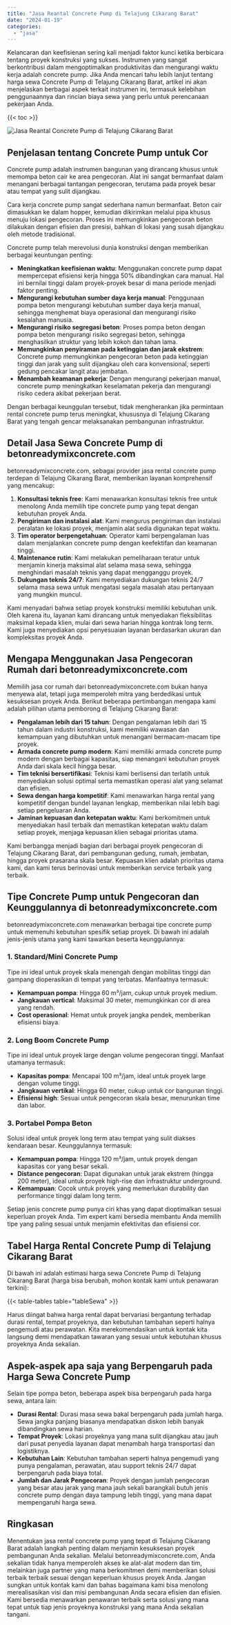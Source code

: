 ```yaml
---
title: "Jasa Reantal Concrete Pump di Telajung Cikarang Barat"
date: "2024-01-19"
categories: 
  - "jasa"
---
```


Kelancaran dan keefisienan sering kali menjadi faktor kunci ketika berbicara tentang proyek konstruksi yang sukses. Instrumen yang sangat berkontribusi dalam mengoptimalkan produktivitas dan mengurangi waktu kerja adalah concrete pump. Jika Anda mencari tahu lebih lanjut tentang harga sewa Concrete Pump di Telajung Cikarang Barat, artikel ini akan menjelaskan berbagai aspek terkait instrumen ini, termasuk kelebihan penggunaannya dan rincian biaya sewa yang perlu untuk perencanaan pekerjaan Anda.

{{< toc >}}

![Jasa Reantal Concrete Pump di Telajung Cikarang Barat](https://betoncor8.github.io/pump/concrete-pump%20(10).png)

## Penjelasan tentang Concrete Pump untuk Cor

Concrete pump adalah instrumen bangunan yang dirancang khusus untuk memompa beton cair ke area pengecoran. Alat ini sangat bermanfaat dalam menangani berbagai tantangan pengecoran, terutama pada proyek besar atau tempat yang sulit dijangkau.

Cara kerja concrete pump sangat sederhana namun bermanfaat. Beton cair dimasukkan ke dalam hopper, kemudian dikirimkan melalui pipa khusus menuju lokasi pengecoran. Proses ini memungkinkan pengecoran beton dilakukan dengan efisien dan presisi, bahkan di lokasi yang susah dijangkau oleh metode tradisional.

Concrete pump telah merevolusi dunia konstruksi dengan memberikan berbagai keuntungan penting:

- **Meningkatkan keefisienan waktu**: Menggunakan concrete pump dapat mempercepat efisiensi kerja hingga 50% dibandingkan cara manual. Hal ini bernilai tinggi dalam proyek-proyek besar di mana periode menjadi faktor penting.
- **Mengurangi kebutuhan sumber daya kerja manual**: Penggunaan pompa beton mengurangi kebutuhan sumber daya kerja manual, sehingga menghemat biaya operasional dan mengurangi risiko kesalahan manusia.
- **Mengurangi risiko segregasi beton**: Proses pompa beton dengan pompa beton mengurangi risiko segregasi beton, sehingga menghasilkan struktur yang lebih kokoh dan tahan lama.
- **Memungkinkan penyiraman pada ketinggian dan jarak ekstrem**: Concrete pump memungkinkan pengecoran beton pada ketinggian tinggi dan jarak yang sulit dijangkau oleh cara konvensional, seperti gedung pencakar langit atau jembatan.
- **Menambah keamanan pekerja**: Dengan mengurangi pekerjaan manual, concrete pump meningkatkan keselamatan pekerja dan mengurangi risiko cedera akibat pekerjaan berat.

Dengan berbagai keunggulan tersebut, tidak mengherankan jika permintaan rental concrete pump terus meningkat, khususnya di Telajung Cikarang Barat yang tengah gencar melaksanakan pembangunan infrastruktur.

## Detail Jasa Sewa Concrete Pump di betonreadymixconcrete.com

betonreadymixconcrete.com, sebagai provider jasa rental concrete pump terdepan di Telajung Cikarang Barat, memberikan layanan komprehensif yang mencakup:

1. **Konsultasi teknis free**: Kami menawarkan konsultasi teknis free untuk menolong Anda memilih tipe concrete pump yang tepat dengan kebutuhan proyek Anda.
2. **Pengiriman dan instalasi alat**: Kami mengurus pengiriman dan instalasi peralatan ke lokasi proyek, menjamin alat sedia digunakan tepat waktu.
3. **Tim operator berpengetahuan**: Operator kami berpengalaman luas dalam menjalankan concrete pump dengan keefektifan dan keamanan tinggi.
4. **Maintenance rutin**: Kami melakukan pemeliharaan teratur untuk menjamin kinerja maksimal alat selama masa sewa, sehingga menghindari masalah teknis yang dapat mengganggu proyek.
5. **Dukungan teknis 24/7**: Kami menyediakan dukungan teknis 24/7 selama masa sewa untuk mengatasi segala masalah atau pertanyaan yang mungkin muncul.

Kami menyadari bahwa setiap proyek konstruksi memiliki kebutuhan unik. Oleh karena itu, layanan kami dirancang untuk menyediakan fleksibilitas maksimal kepada klien, mulai dari sewa harian hingga kontrak long term. Kami juga menyediakan opsi penyesuaian layanan berdasarkan ukuran dan kompleksitas proyek Anda.

## Mengapa Menggunakan Jasa Pengecoran Rumah dari betonreadymixconcrete.com

Memilih jasa cor rumah dari betonreadymixconcrete.com bukan hanya menyewa alat, tetapi juga memperoleh mitra yang berdedikasi untuk kesuksesan proyek Anda. Berikut beberapa pertimbangan mengapa kami adalah pilihan utama pemborong di Telajung Cikarang Barat:

- **Pengalaman lebih dari 15 tahun**: Dengan pengalaman lebih dari 15 tahun dalam industri konstruksi, kami memiliki wawasan dan kemampuan yang dibutuhkan untuk menangani bermacam-macam tipe proyek.
- **Armada concrete pump modern**: Kami memiliki armada concrete pump modern dengan berbagai kapasitas, siap menangani kebutuhan proyek Anda dari skala kecil hingga besar.
- **Tim teknisi bersertifikasi**: Teknisi kami berlisensi dan terlatih untuk menyediakan solusi optimal serta memastikan operasi alat yang selamat dan efisien.
- **Sewa dengan harga kompetitif**: Kami menawarkan harga rental yang kompetitif dengan bundel layanan lengkap, memberikan nilai lebih bagi setiap pengeluaran Anda.
- **Jaminan kepuasan dan ketepatan waktu**: Kami berkomitmen untuk menyediakan hasil terbaik dan memastikan ketepatan waktu dalam setiap proyek, menjaga kepuasan klien sebagai prioritas utama.

Kami berbangga menjadi bagian dari berbagai proyek pengecoran di Telajung Cikarang Barat, dari pembangunan gedung, rumah, jembatan, hingga proyek prasarana skala besar. Kepuasan klien adalah prioritas utama kami, dan kami terus berinovasi untuk memberikan service terbaik yang terbaik.

## Tipe Concrete Pump untuk Pengecoran dan Keunggulannya di betonreadymixconcrete.com

betonreadymixconcrete.com menawarkan berbagai tipe concrete pump untuk memenuhi kebutuhan spesifik setiap proyek. Di bawah ini adalah jenis-jenis utama yang kami tawarkan beserta keunggulannya:

### 1\. Standard/Mini Concrete Pump

Tipe ini ideal untuk proyek skala menengah dengan mobilitas tinggi dan gampang dioperasikan di tempat yang terbatas. Manfaatnya termasuk:

- **Kemampuan pompa**: Hingga 60 m³/jam, cukup untuk proyek medium.
- **Jangkauan vertical**: Maksimal 30 meter, memungkinkan cor di area yang rendah.
- **Cost operasional**: Hemat untuk proyek jangka pendek, memberikan efisiensi biaya.

### 2\. Long Boom Concrete Pump

Tipe ini ideal untuk proyek large dengan volume pengecoran tinggi. Manfaat utamanya termasuk:

- **Kapasitas pompa**: Mencapai 100 m³/jam, ideal untuk proyek large dengan volume tinggi.
- **Jangkauan vertikal**: Hingga 60 meter, cukup untuk cor bangunan tinggi.
- **Efisiensi high**: Sesuai untuk pengecoran skala besar, menurunkan time dan labor.

### 3\. Portabel Pompa Beton

Solusi ideal untuk proyek long term atau tempat yang sulit diakses kendaraan besar. Keunggulannya termasuk:

- **Kemampuan pompa**: Hingga 120 m³/jam, untuk proyek dengan kapasitas cor yang besar sekali.
- **Distance pengecoran**: Dapat digunakan untuk jarak ekstrem (hingga 200 meter), ideal untuk proyek high-rise dan infrastruktur underground.
- **Kemampuan**: Cocok untuk proyek yang memerlukan durability dan performance tinggi dalam long term.

Setiap jenis concrete pump punya ciri khas yang dapat dioptimalkan sesuai keperluan proyek Anda. Tim expert kami bersedia membantu Anda memilih tipe yang paling sesuai untuk menjamin efektivitas dan efisiensi cor.

## Tabel Harga Rental Concrete Pump di Telajung Cikarang Barat

Di bawah ini adalah estimasi harga sewa Concrete Pump di Telajung Cikarang Barat (harga bisa berubah, mohon kontak kami untuk penawaran terkini):

{{< table-tables table="tableSewa" >}}

Harus diingat bahwa harga rental dapat bervariasi bergantung terhadap durasi rental, tempat proyeknya, dan kebutuhan tambahan seperti halnya pengemudi atau perawatan. Kita merekomendasikan untuk kontak kita langsung demi mendapatkan tawaran yang sesuai untuk kebutuhan khusus proyeknya Anda sekalian.

## Aspek-aspek apa saja yang Berpengaruh pada Harga Sewa Concrete Pump

Selain tipe pompa beton, beberapa aspek bisa berpengaruh pada harga sewa, antara lain:

- **Durasi Rental**: Durasi masa sewa bakal berpengaruh pada jumlah harga. Sewa jangka panjang biasanya mendapatkan diskon lebih banyak dibandingkan sewa harian.
- **Tempat Proyek**: Lokasi proyeknya yang mana sulit dijangkau atau jauh dari pusat penyedia layanan dapat menambah harga transportasi dan logistiknya.
- **Kebutuhan Lain**: Kebutuhan tambahan seperti halnya pengemudi yang punya pengalaman, perawatan, atau support teknis 24/7 dapat berpengaruh pada biaya total.
- **Jumlah dan Jarak Pengecoran**: Proyek dengan jumlah pengecoran yang besar atau jarak yang mana jauh sekali barangkali butuh jenis concrete pump dengan daya tampung lebih tinggi, yang mana dapat mempengaruhi harga sewa.

## Ringkasan

Menentukan jasa rental concrete pump yang tepat di Telajung Cikarang Barat adalah langkah penting dalam menjamin kesuksesan proyek pembangunan Anda sekalian. Melalui betonreadymixconcrete.com, Anda sekalian tidak hanya memperoleh akses ke alat-alat modern dan tim, melainkan juga partner yang mana berkomitmen demi memberikan solusi terbaik terbaik sesuai dengan keperluan khusus proyek Anda. Jangan sungkan untuk kontak kami dan bahas bagaimana kami bisa menolong merealisasikan visi dan misi pembangunan Anda secara efisien dan efisien. Kami bersedia menawarkan penawaran terbaik serta solusi yang mana tepat untuk tiap jenis proyeknya konstruksi yang mana Anda sekalian tangani.
